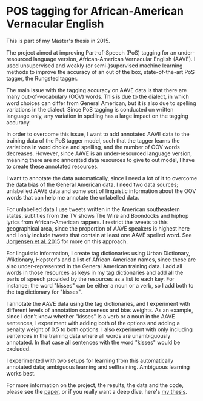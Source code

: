 # POS tagging for African-American Vernacular English

This is part of my Master's thesis in 2015. 

The project aimed at improving Part-of-Speech (PoS) tagging for an under-resourced language version, African-American Vernacular English (AAVE). 
I used unsupervised and weakly (or semi-)supervised machine learning methods to improve the accuracy of an out of the box, state-of-the-art PoS tagger, the Rungsted tagger.

The main issue with the tagging accuracy on AAVE data is that there are many out-of-vocabulary (OOV) words. This is due to the dialect, in which word choices can differ from General American, but it is also due to spelling variations in the dialect. 
Since PoS tagging is conducted on written language only, any variation in spelling has a large impact on the tagging accuracy. 

In order to overcome this issue, I want to add annotated AAVE data to the training data of the PoS tagger model, such that the tagger learns the variations in word choice and spelling, and the number of OOV words decreases. 
However, since AAVE is an under-resourced language version, meaning there are no annorated data resources to give to out model, I have to create these annotated resources.

I want to annotate the data automatically, since I need a lot of it to overcome the data bias of the General American data.
I need two data sources; unlabelled AAVE data and some sort of linguistic information about the OOV words that can help me annotate the unlabelled data.

For unlabelled data I use tweets written in the American southeastern states, subtitles from the TV shows The Wire and Boondocks and hiphop lyrics from African-American rappers. 
I restrict the tweets to this geographical area, since the proportion of AAVE speakers is highest here and I only include tweets that contain at least one AAVE spelled word. See [Jorgensen et al. 2015](https://www.aclweb.org/anthology/W15-4302.pdf) for more on this approach.

For linguistic information, I create tag dictionaries using Urban Dictionary, Wiktionary, Hepster's and a list of African-American names, since these are also under-represented in the General American training data.
I add all words in those resources as keys in my tag dictionaries and add all the parts of speech provided by the resources as a list to each key. 
For instance: the word "kisses" can be either a noun or a verb, so I add both to the tag dictionary for "kisses".   

I annotate the AAVE data using the tag dictionaries, and I experiment with different levels of annotation coarseness and bias weights. 
As an example, since  I don't know whether "kisses" is a verb or a noun in the AAVE sentences, I experiment with adding both of the options and adding a penalty weight of 0.5 to both options. 
I also experiment with only including sentences in the training data where all words are unambiguously annotated. In that case all sentences with the word "kisses" would be excluded.

I experimented with two setups for learning from this automatically annotated data; ambiguous learning and selftraining. Ambiguous learning works best. 

For more information on the project, the results, the data and the code, please see the [paper](https://www.aclweb.org/anthology/N16-1130.pdf), or if you really want a deep dive, here's [my thesis](https://drive.google.com/file/d/0B_4p-RZsBhYzM1EzVndIVklQUDQ/view?usp=sharing).

